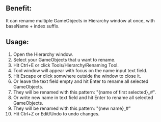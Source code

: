 ## Benefit:

It can rename multiple GameObjects in Hierarchy window at once, with baseName + index suffix.

## Usage:

1. Open the Hierarchy window.
2. Select your GameObjects that u want to rename.
3. Hit Ctrl+E or click Tools/Hierarchy/Renaming Tool.
4. Tool window will appear with focus on the name input text field.
5. Hit Escape or click somwhere outside the window to close it.
6. Or leave the text field empty and hit Enter to rename all selected GameObjects.
7. They will be renamed with this pattern: "{name of first selected}_#".
8. Or write new name in text field and hit Enter to rename all selected GameObjects.
9. They will be renamed with this pattern: "{new name}_#"
10. Hit Ctrl+Z or Edit/Undo to undo changes.
